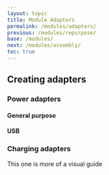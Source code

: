 ```yaml
---
layout: topic
title: Module Adapters
permalink: /modules/adapters/
previous: /modules/repurpose/
base: /modules/
next: /modules/assembly/
toc: true
---
```


## Creating adapters

### Power adapters

#### General purpose

#### USB

### Charging adapters

This one is more of a visual guide